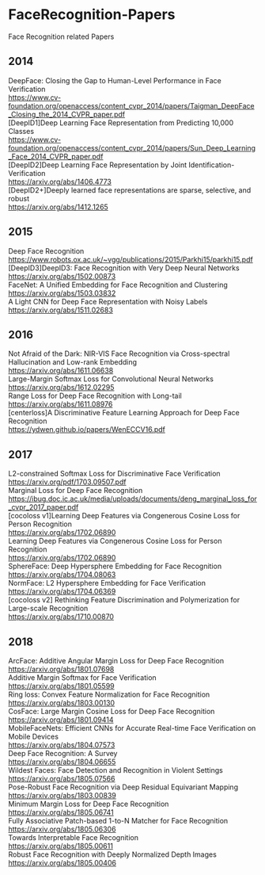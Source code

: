 # FaceRecognition-Papers
Face Recognition related Papers<br>
## 2014
DeepFace: Closing the Gap to Human-Level Performance in Face Verification<br>
https://www.cv-foundation.org/openaccess/content_cvpr_2014/papers/Taigman_DeepFace_Closing_the_2014_CVPR_paper.pdf<br>
[DeepID1]Deep Learning Face Representation from Predicting 10,000 Classes<br>
https://www.cv-foundation.org/openaccess/content_cvpr_2014/papers/Sun_Deep_Learning_Face_2014_CVPR_paper.pdf<br>
[DeepID2]Deep Learning Face Representation by Joint Identification-Verification<br>
https://arxiv.org/abs/1406.4773<br>
[DeepID2+]Deeply learned face representations are sparse, selective, and robust<br>
https://arxiv.org/abs/1412.1265<br>
## 2015
Deep Face Recognition<br>
https://www.robots.ox.ac.uk/~vgg/publications/2015/Parkhi15/parkhi15.pdf<br>
[DeepID3]DeepID3: Face Recognition with Very Deep Neural Networks<br>
https://arxiv.org/abs/1502.00873<br>
FaceNet: A Unified Embedding for Face Recognition and Clustering<br>
https://arxiv.org/abs/1503.03832<br>
A Light CNN for Deep Face Representation with Noisy Labels<br>
https://arxiv.org/abs/1511.02683<br>
## 2016
Not Afraid of the Dark: NIR-VIS Face Recognition via Cross-spectral Hallucination and Low-rank Embedding<br>
https://arxiv.org/abs/1611.06638<br>
Large-Margin Softmax Loss for Convolutional Neural Networks<br>
https://arxiv.org/abs/1612.02295<br>
Range Loss for Deep Face Recognition with Long-tail<br>
https://arxiv.org/abs/1611.08976<br>
[centerloss]A Discriminative Feature Learning Approach for Deep Face Recognition<br>
https://ydwen.github.io/papers/WenECCV16.pdf<br>
## 2017
L2-constrained Softmax Loss for Discriminative Face Verification<br>
https://arxiv.org/pdf/1703.09507.pdf<br>
Marginal Loss for Deep Face Recognition<br>
https://ibug.doc.ic.ac.uk/media/uploads/documents/deng_marginal_loss_for_cvpr_2017_paper.pdf<br>
[cocoloss v1]Learning Deep Features via Congenerous Cosine Loss for Person Recognition<br>
https://arxiv.org/abs/1702.06890<br>
Learning Deep Features via Congenerous Cosine Loss for Person Recognition<br>
https://arxiv.org/abs/1702.06890<br>
SphereFace: Deep Hypersphere Embedding for Face Recognition<br>
https://arxiv.org/abs/1704.08063<br>
NormFace: L2 Hypersphere Embedding for Face Verification<br>
https://arxiv.org/abs/1704.06369<br>
[cocoloss v2]
Rethinking Feature Discrimination and Polymerization for Large-scale Recognition<br>
https://arxiv.org/abs/1710.00870<br>
## 2018
ArcFace: Additive Angular Margin Loss for Deep Face Recognition<br>
https://arxiv.org/abs/1801.07698<br>
Additive Margin Softmax for Face Verification<br>
https://arxiv.org/abs/1801.05599<br>
Ring loss: Convex Feature Normalization for Face Recognition<br>
https://arxiv.org/abs/1803.00130<br>
CosFace: Large Margin Cosine Loss for Deep Face Recognition<br>
https://arxiv.org/abs/1801.09414<br>
MobileFaceNets: Efficient CNNs for Accurate Real-time Face Verification on Mobile Devices<br>
https://arxiv.org/abs/1804.07573<br>
Deep Face Recognition: A Survey<br>
https://arxiv.org/abs/1804.06655<br>
Wildest Faces: Face Detection and Recognition in Violent Settings<br>
https://arxiv.org/abs/1805.07566<br>
Pose-Robust Face Recognition via Deep Residual Equivariant Mapping<br>
https://arxiv.org/abs/1803.00839<br>
Minimum Margin Loss for Deep Face Recognition<br>
https://arxiv.org/abs/1805.06741<br>
Fully Associative Patch-based 1-to-N Matcher for Face Recognition<br>
https://arxiv.org/abs/1805.06306<br>
Towards Interpretable Face Recognition<br>
https://arxiv.org/abs/1805.00611<br>
Robust Face Recognition with Deeply Normalized Depth Images<br>
https://arxiv.org/abs/1805.00406<br>












